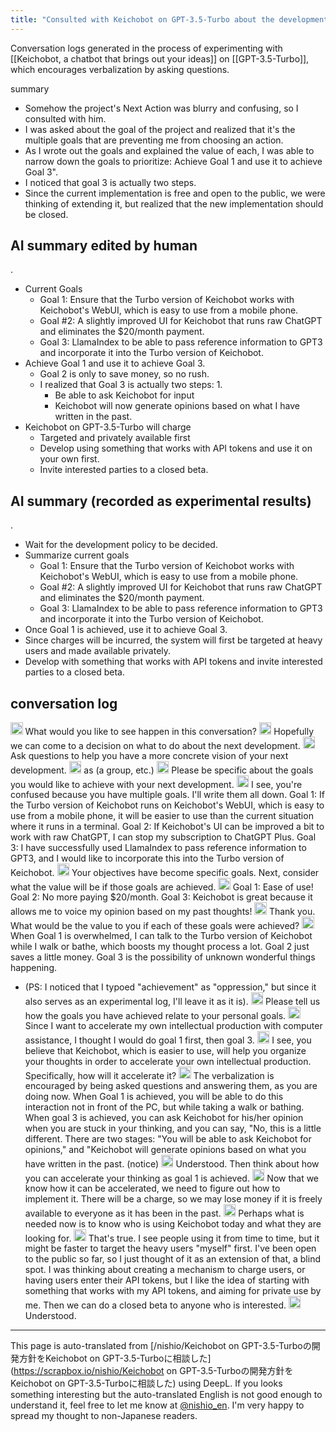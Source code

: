 ```yaml
---
title: "Consulted with Keichobot on GPT-3.5-Turbo about the development policy of Keichobot on GPT-3.5-Turbo"
---
```


Conversation logs generated in the process of experimenting with [[Keichobot, a chatbot that brings out your ideas]] on [[GPT-3.5-Turbo]], which encourages verbalization by asking questions.

summary
- Somehow the project's Next Action was blurry and confusing, so I consulted with him.
- I was asked about the goal of the project and realized that it's the multiple goals that are preventing me from choosing an action.
- As I wrote out the goals and explained the value of each, I was able to narrow down the goals to prioritize: Achieve Goal 1 and use it to achieve Goal 3".
- I noticed that goal 3 is actually two steps.
- Since the current implementation is free and open to the public, we were thinking of extending it, but realized that the new implementation should be closed.

## AI summary edited by human
.
- Current Goals
    - Goal 1: Ensure that the Turbo version of Keichobot works with Keichobot's WebUI, which is easy to use from a mobile phone.
    - Goal #2: A slightly improved UI for Keichobot that runs raw ChatGPT and eliminates the $20/month payment.
    - Goal 3: LlamaIndex to be able to pass reference information to GPT3 and incorporate it into the Turbo version of Keichobot.
- Achieve Goal 1 and use it to achieve Goal 3.
    - Goal 2 is only to save money, so no rush.
    - I realized that Goal 3 is actually two steps: 1.
        - Be able to ask Keichobot for input
        - Keichobot will now generate opinions based on what I have written in the past.
- Keichobot on GPT-3.5-Turbo will charge
    - Targeted and privately available first
    - Develop using something that works with API tokens and use it on your own first.
    - Invite interested parties to a closed beta.

## AI summary (recorded as experimental results)
.
- Wait for the development policy to be decided.
- Summarize current goals
    - Goal 1: Ensure that the Turbo version of Keichobot works with Keichobot's WebUI, which is easy to use from a mobile phone.
    - Goal #2: A slightly improved UI for Keichobot that runs raw ChatGPT and eliminates the $20/month payment.
    - Goal 3: LlamaIndex to be able to pass reference information to GPT3 and incorporate it into the Turbo version of Keichobot.
- Once Goal 1 is achieved, use it to achieve Goal 3.
- Since charges will be incurred, the system will first be targeted at heavy users and made available privately.
- Develop with something that works with API tokens and invite interested parties to a closed beta.

## conversation log
<img src='https://scrapbox.io/api/pages/nishio-en/nisbot/icon' alt='nisbot.icon' height="19.5"/> What would you like to see happen in this conversation?
<img src='https://scrapbox.io/api/pages/nishio-en/nishio/icon' alt='nishio.icon' height="19.5"/> Hopefully we can come to a decision on what to do about the next development.
<img src='https://scrapbox.io/api/pages/nishio-en/nisbot/icon' alt='nisbot.icon' height="19.5"/> Ask questions to help you have a more concrete vision of your next development.
<img src='https://scrapbox.io/api/pages/nishio-en/nishio/icon' alt='nishio.icon' height="19.5"/> as (a group, etc.)
<img src='https://scrapbox.io/api/pages/nishio-en/nisbot/icon' alt='nisbot.icon' height="19.5"/> Please be specific about the goals you would like to achieve with your next development.
<img src='https://scrapbox.io/api/pages/nishio-en/nishio/icon' alt='nishio.icon' height="19.5"/> I see, you're confused because you have multiple goals. I'll write them all down. Goal 1: If the Turbo version of Keichobot runs on Keichobot's WebUI, which is easy to use from a mobile phone, it will be easier to use than the current situation where it runs in a terminal. Goal 2: If Keichobot's UI can be improved a bit to work with raw ChatGPT, I can stop my subscription to ChatGPT Plus. Goal 3: I have successfully used LlamaIndex to pass reference information to GPT3, and I would like to incorporate this into the Turbo version of Keichobot.
<img src='https://scrapbox.io/api/pages/nishio-en/nisbot/icon' alt='nisbot.icon' height="19.5"/> Your objectives have become specific goals. Next, consider what the value will be if those goals are achieved.
<img src='https://scrapbox.io/api/pages/nishio-en/nishio/icon' alt='nishio.icon' height="19.5"/> Goal 1: Ease of use! Goal 2: No more paying $20/month. Goal 3: Keichobot is great because it allows me to voice my opinion based on my past thoughts!
<img src='https://scrapbox.io/api/pages/nishio-en/nisbot/icon' alt='nisbot.icon' height="19.5"/> Thank you. What would be the value to you if each of these goals were achieved?
<img src='https://scrapbox.io/api/pages/nishio-en/nishio/icon' alt='nishio.icon' height="19.5"/> When Goal 1 is overwhelmed, I can talk to the Turbo version of Keichobot while I walk or bathe, which boosts my thought process a lot. Goal 2 just saves a little money. Goal 3 is the possibility of unknown wonderful things happening.
- (PS: I noticed that I typoed "achievement" as "oppression," but since it also serves as an experimental log, I'll leave it as it is).
<img src='https://scrapbox.io/api/pages/nishio-en/nisbot/icon' alt='nisbot.icon' height="19.5"/> Please tell us how the goals you have achieved relate to your personal goals.
<img src='https://scrapbox.io/api/pages/nishio-en/nishio/icon' alt='nishio.icon' height="19.5"/> Since I want to accelerate my own intellectual production with computer assistance, I thought I would do goal 1 first, then goal 3.
<img src='https://scrapbox.io/api/pages/nishio-en/nisbot/icon' alt='nisbot.icon' height="19.5"/> I see, you believe that Keichobot, which is easier to use, will help you organize your thoughts in order to accelerate your own intellectual production. Specifically, how will it accelerate it?
<img src='https://scrapbox.io/api/pages/nishio-en/nishio/icon' alt='nishio.icon' height="19.5"/> The verbalization is encouraged by being asked questions and answering them, as you are doing now. When Goal 1 is achieved, you will be able to do this interaction not in front of the PC, but while taking a walk or bathing. When goal 3 is achieved, you can ask Keichobot for his/her opinion when you are stuck in your thinking, and you can say, "No, this is a little different. There are two stages: "You will be able to ask Keichobot for opinions," and "Keichobot will generate opinions based on what you have written in the past. (notice)
<img src='https://scrapbox.io/api/pages/nishio-en/nisbot/icon' alt='nisbot.icon' height="19.5"/> Understood. Then think about how you can accelerate your thinking as goal 1 is achieved.
<img src='https://scrapbox.io/api/pages/nishio-en/nishio/icon' alt='nishio.icon' height="19.5"/> Now that we know how it can be accelerated, we need to figure out how to implement it. There will be a charge, so we may lose money if it is freely available to everyone as it has been in the past.
<img src='https://scrapbox.io/api/pages/nishio-en/nisbot/icon' alt='nisbot.icon' height="19.5"/> Perhaps what is needed now is to know who is using Keichobot today and what they are looking for.
<img src='https://scrapbox.io/api/pages/nishio-en/nishio/icon' alt='nishio.icon' height="19.5"/> That's true. I see people using it from time to time, but it might be faster to target the heavy users "myself" first. I've been open to the public so far, so I just thought of it as an extension of that, a blind spot. I was thinking about creating a mechanism to charge users, or having users enter their API tokens, but I like the idea of starting with something that works with my API tokens, and aiming for private use by me. Then we can do a closed beta to anyone who is interested.
<img src='https://scrapbox.io/api/pages/nishio-en/nisbot/icon' alt='nisbot.icon' height="19.5"/> Understood.


---
This page is auto-translated from [/nishio/Keichobot on GPT-3.5-Turboの開発方針をKeichobot on GPT-3.5-Turboに相談した](https://scrapbox.io/nishio/Keichobot on GPT-3.5-Turboの開発方針をKeichobot on GPT-3.5-Turboに相談した) using DeepL. If you looks something interesting but the auto-translated English is not good enough to understand it, feel free to let me know at [@nishio_en](https://twitter.com/nishio_en). I'm very happy to spread my thought to non-Japanese readers.